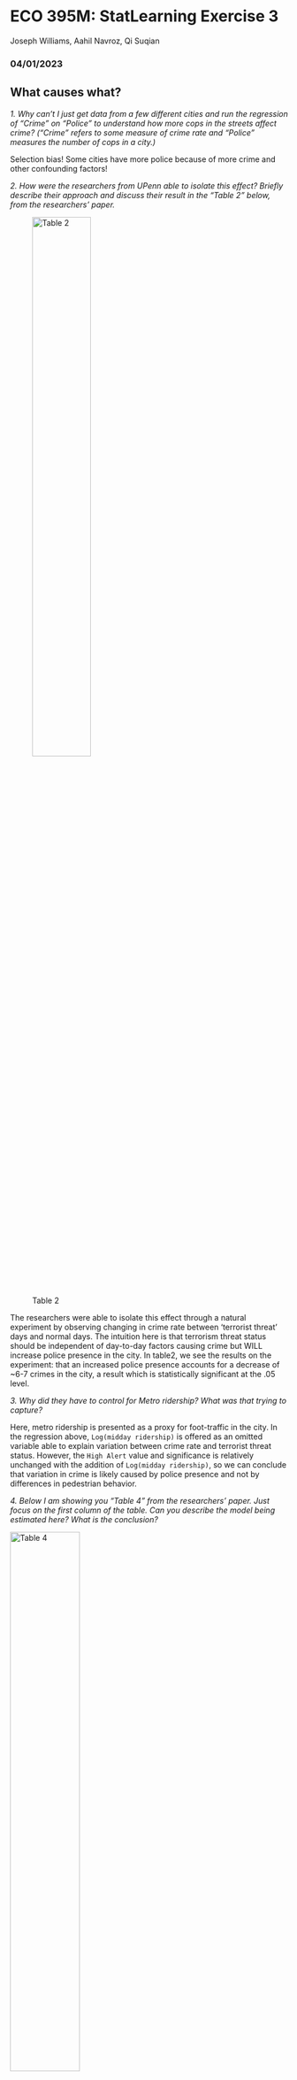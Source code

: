 # ECO 395M: StatLearning Exercise 3
Joseph Williams, Aahil Navroz, Qi Suqian
### 04/01/2023


## What causes what?

*1. Why can’t I just get data from a few different cities and run the
regression of “Crime” on “Police” to understand how more cops in the
streets affect crime? (“Crime” refers to some measure of crime rate and
“Police” measures the number of cops in a city.)*

Selection bias! Some cities have more police because of more crime and
other confounding factors!

*2. How were the researchers from UPenn able to isolate this effect?
Briefly describe their approach and discuss their result in the “Table
2” below, from the researchers’ paper.*

<figure>
<img src="figures/ex3table2.png" style="width:50.0%" alt="Table 2" />
<figcaption aria-hidden="true">Table 2</figcaption>
</figure>

The researchers were able to isolate this effect through a natural
experiment by observing changing in crime rate between ‘terrorist
threat’ days and normal days. The intuition here is that terrorism
threat status should be independent of day-to-day factors causing crime
but WILL increase police presence in the city. In table2, we see the
results on the experiment: that an increased police presence accounts
for a decrease of ~6-7 crimes in the city, a result which is
statistically significant at the .05 level.

*3. Why did they have to control for Metro ridership? What was that
trying to capture?*

Here, metro ridership is presented as a proxy for foot-traffic in the
city. In the regression above, `Log(midday ridership)` is offered as an
omitted variable able to explain variation between crime rate and
terrorist threat status. However, the `High Alert` value and
significance is relatively unchanged with the addition of
`Log(midday ridership)`, so we can conclude that variation in crime is
likely caused by police presence and not by differences in pedestrian
behavior.

*4. Below I am showing you “Table 4” from the researchers’ paper. Just
focus on the first column of the table. Can you describe the model being
estimated here? What is the conclusion?*

<img src="figures/ex3table4.png" style="width:50.0%" alt="Table 4" />

Here, the authors partition their data to distinguish between district 1
and all other districts. District 1 is a district of high government
importance, and non-patrolling officers from across the city are
directed here during periods of high alert. Our conclusion from the
regression is that the majority of decline in crime during high alert
periods is located in district 1, and that decreases in other parts of
the city are not statistically significant. This aligns with the
findings of the paper, since increase of police presence will be
dedicated towards district 1, we expect this is where decrease of crime
should occur IF more police -&gt; less crime.

## Tree modeling: dengue cases

*Your task is to use *CART*, *random forests*, and *gradient-boosted
trees* to predict dengue cases (or log dengue cases – your choice, just
explain) based on the features available in the data set. As we usually
do, hold out some of the data as a testing set to quantify the
performance of these models. (That is, any cross validation should be
done *only* on the training data, with the testing data held as a final
check to compare your best CART model vs. your best random forest model
vs. your best boosted tree model.) Then, for whichever model has the
better performance on the testing data, make three partial dependence
plots:*


We first impute the data with KNN method and scale all variables except
the dependent one.

Now we train the CART model with the training data and select the best
parameters. Since the sample size is not big, we choose the default
minsplit and use cv to choose the best cp.

![](excersises03_files/figure-markdown_strict/unnamed-chunk-3-1.png)

From the plot, we choose cp to be 0.011 according to minimium criterion.
Then we move to the random forest model. We choose the number of
bootstrapped sample to be 2000 to avoid selection for n.trees. number of
features is chosen using OOB method.

![](excersises03_files/figure-markdown_strict/unnamed-chunk-4-1.png)

From the plot, we choose mtry to be 5 according to the minimum
criterion.

Next, we consider the Gradient Boosting Decision Tree model (GBDT). Once
again, we choose a large number of trees to avoid selection for n.trees.
In addition to the standard choice of gaussian distribution, we choose a
poisson distribution for y since the outcome total\_cases is a sum of
count. Next we choose the interaction.depth and shrinkage by CV. We
choose the default value for n.minobsinnode as 10 due to the small
sample size, and because we don’t want each tree to go too deep which
may lead to overfitting. (Here, the selection may take a long time. You
can can just run the last two command)

From our tuning result, for gaussian model, depth is 7 and shrinkage
rate is 0.01; for poisson model, depth is 8 and shrinkage rate is 0.005.
Then we use the test data to measure the performance for all these four
models by RMSE.

![](excersises03_files/figure-markdown_strict/unnamed-chunk-6-1.png) 

The plot shows our GBDT Normal model has the lowest RMSE. We finish by
making 3 partial dependence plots for the model: specific\_humidity,
precipitation\_amt and tdtr\_k.

![](excersises03_files/figure-markdown_strict/unnamed-chunk-7-1.png)

![](excersises03_files/figure-markdown_strict/unnamed-chunk-7-2.png)

![](excersises03_files/figure-markdown_strict/unnamed-chunk-7-3.png)



## Predictive model building: green certification

*Your goal is to build the best predictive model possible for *revenue
per square foot per calendar year*, and to use this model to quantify
the average change in rental income per square foot (whether in absolute
or percentage terms) associated with green certification, holding other
features of the building constant. (This might entail, for example, a
partial dependence plot, depending on what model you work with here.)
Note that revenue per square foot per year is the product of two terms:
`rent` and `leasing_rate`! This reflects the fact that, for example,
high-rent buildings with low occupancy may not actually bring in as much
revenue as lower-rent buildings with higher occupancy.*

First, we build all of standard models with limited feature engineering
and see which one does best out of the box! The feature engineering we
did perform is excluding non-predictive columns as well as rent and
lease rate to remove redundancy. We also remove any missing values and
scale all features. The models constructed are: - linear regression -
stepwise - lasso - KNN - descision tree - random forest - GBM - XGBoost

We compare these models by creating an 80% train/test split and forming
predictions on the ‘test’ data set using above models trained using the
‘train’ data set. For KNN and Lasso, we used CV to estimate optimal
k/lambda. We then calculate RSME for each model:

<figure>
<img src="figures/Initial_model_comparison.png" alt="Table 4" />
<figcaption aria-hidden="true">Table 4</figcaption>
</figure>

We see that, unsurprisingly, gbm, random forest and xgboost do the best
out of box. We now turn to tuning those models to determine which is
best. We use intuition and cross validation to tune each tree model. For
xgboost, we increase to `max_depth = 8` to make the the model more
complex and increase number of trees to `nrounds = 10000` to improve
performance. Our final model is xgboost.

![](excersises03_files/figure-markdown_strict/unnamed-chunk-9-1.png)

    ## xgboost rsme: 813.0357

In order to answer our principal question of whether or not a ‘green
rating’ has a significant effect on building revenue we calculate a
partial dependence plot for `green\_rating` vs predicted revenue/sqft/yr 
using the pdp package. Note that since we scaled the
features earlier, the green rating goes from -0.3083384 to 3.2427753
instead of 0 to 1. Buildings with green certification (a green rating of
1, which scaled to approximately 3.243) are predicted to generate more
revenue per square foot than non-green certified buildings (a green
rating of 0, which scaled to approximately -0.308).

![](excersises03_files/figure-markdown_strict/unnamed-chunk-10-1.png)

As shown, the categorical shift from `green\_rating == 0` to `green\_rating
== 1` corresponds to roughly $100 of predicted revenue per sqft, all else
held constant. Lets compare to the actual difference in revenue/sqft/yr,
where other characteristics are not held constant.

![](excersises03_files/figure-markdown_strict/unnamed-chunk-11-1.png)

Indeed, here we can see on the same scale of axis that green buildings
are much more profitable when we do not take underlying characteristics
into consideration. This is doubtless due to the fact that buildings
with `green\_ratings == 1` are more likely to be nicer overall! Our chosen
model, however, is able to parse out a far more accurate revenue
increase of LEED or EnergyStar certifications as $100 revenue/sqft/yr.


## Predictive model building: California housing

*Your task is to build the best predictive model you can for
`medianHouseValue`, using the other available features. Write a short
report detailing your methods. Make sure your report includes an
estimate for the overall out-of-sample accuracy of your proposed model.
Also include three figures:*

*- a plot of the original data, using a color scale to show
medianHouseValue (or log medianHouseValue) versus longitude (x) and
latitude (y).* 
*- a plot of your model’s predictions of
medianHouseValue (or log medianHouseValue) versus longitude (x) and
latitude (y).* 
*- a plot of your model’s errors/residuals (or log
residuals) versus longitude (x) and latitude (y).*


We first scale all data except the dependent variable and split the
sample into train set and test set. Similar to last problem, we tried 6
models to predict the value for the median house value: a baseline
linear model, lasso model with 2nd order interaction terms, Random
Forest model, GBDT model and XGBoost model. We first run the linear
models.

Then we look at Random forest model. We use 1000 trees and choose mtry
as default.

We explore 2 boosted tree models here, GBDT and XGboost model. Starting
with GBDT, we use CV to select the best interaction depth and shrinkage
rate. We set the n.trees as 1000 since we think it’s sufficient large
and we set the distribution as gaussian. Since the sample size is small,
we set the n.minobsinnode to be 10.

Moving onto the XGBoost model, we choose the 3 best
parameters using cross validation: max\_depth, subsample and eta. 
After the cv selection, we run a loop through common parameter options 
to determine ‘best parameters’: max\_depth = 6 and nrounds = 10000.

Finally, we compare the out-of-sample performance for all 5 models. The
plot shows our XGBoost model have the lowest RMSE.  Therefore, we use
that model for prediction and to compile requested figures, below!

![](excersises03_files/figure-markdown_strict/unnamed-chunk-18-1.png)

![](excersises03_files/figure-markdown_strict/unnamed-chunk-20-1.png)![](excersises03_files/figure-markdown_strict/unnamed-chunk-20-2.png)![](excersises03_files/figure-markdown_strict/unnamed-chunk-20-3.png)

Our model does very well!  We are able to predict both the low housing prices of the interior and the high housing prices of the coastal region with very few outliers.
